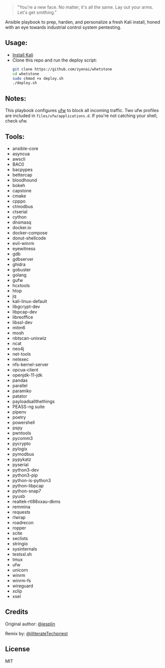 
> "You're a new face. No matter, it's all the same. Lay out your arms. Let's get smithing."

Ansible playbook to prep, harden, and personalize a fresh Kali install, honed with an eye towards industrial control system pentesting. 

Usage:
------

- [Install Kali](https://www.kali.org/get-kali/)
- Clone this repo and run the deploy script:
    ```zsh
    git clone https://github.com/zyenai/whetstone
    cd whetstone
    sudo chmod +x deploy.sh
    ./deploy.sh
    ```
Notes:
------
This playbook configures [ufw](https://wiki.ubuntu.com/UncomplicatedFirewall) to block all incoming traffic. Two ufw profiles are included in `files/ufw/applications.d`. If you're not catching your shell, check ufw.  

Tools:
-------

- ansible-core
- asyncua
- awscli
- BAC0
- bacpypes
- bettercap
- bloodhound
- bokeh
- capstone
- cmake
- cpppo
- ctmodbus
- ctserial
- cython
- dnsmasq
- docker.io
- docker-compose
- donut-shellcode
- evil-winrm
- eyewitness
- gdb
- gdbserver
- ghidra
- gobuster
- golang
- gufw
- hcxtools
- htop
- jq
- kali-linux-default
- libgcrypt-dev
- libpcap-dev
- libreoffice
- libssl-dev
- mitm6
- mosh
- nbtscan-unixwiz
- ncat
- neo4j
- net-tools
- netexec
- nfs-kernel-server
- opcua-client
- openjdk-11-jdk
- pandas
- parallel
- paramiko
- patator
- payloadsallthethings
- PEASS-ng suite
- pipenv
- poetry
- powershell
- pspy
- pwntools
- pycomm3
- pycrypto
- pylogix
- pymodbus
- pypykatz
- pyserial
- python3-dev
- python3-pip
- python-is-python3
- python-libpcap
- python-snap7
- pyusb
- realtek-rtl88xxau-dkms
- remmina
- requests
- rlwrap
- roadrecon
- ropper
- scite
- seclists
- stringio
- sysinternals
- testssl.sh
- tmux
- ufw
- unicorn
- winrm
- winrm-fs
- wireguard
- xclip
- xsel

Credits
-------

Original author: [@iesplin](https://github.com/iesplin/ansible-playbook-kali)

Remix by: [@illiterateTechpriest](https://github.com/illiterateTechpriest/)

License
-------

MIT
